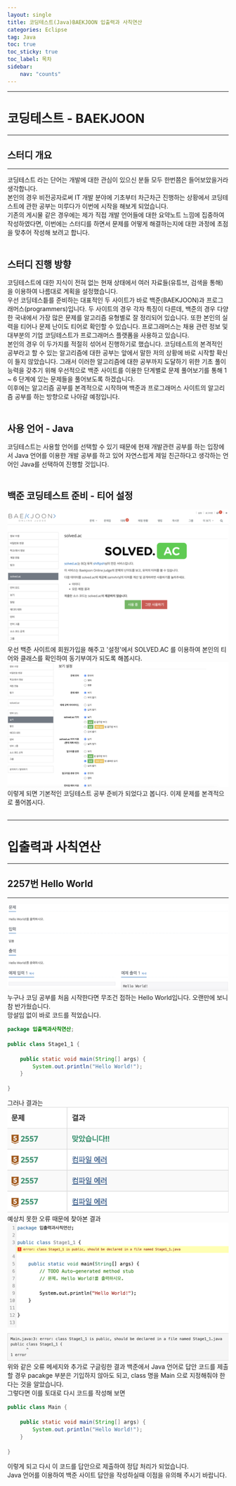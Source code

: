 ```yaml
---
layout: single
title: 코딩테스트(Java)BAEKJOON 입출력과 사칙연산
categories: Eclipse
tag: Java
toc: true
toc_sticky: true
toc_label: 목차
sidebar:
    nav: "counts"
---
```

___
# **코딩테스트 - BAEKJOON**
___
## **스터디 개요**
___
코딩테스트 라는 단어는 개발에 대한 관심이 있으신 분들 모두 한번쯤은 들어보았을거라 생각합니다.<br/>
본인의 경우 비전공자로써 IT 개발 분야에 기초부터 차근차근 진행하는 상황에서 코딩테스트에 관한 공부는 미루다가 이번에 시작을 해보게 되었습니다.
<br/> 기존의 게시물 같은 경우에는 제가 직접 개발 언어들에 대한 요약노트 느낌에 집중하여 작성하였다면, 이번에는 스터디를 하면서 문제를 어떻게 해결하는지에 대한 과정에 초점을 맞추어 작성해 보려고 합니다.
<br/><br/>

## **스터디 진행 방향**
코딩테스트에 대한 지식이 전혀 없는 현재 상태에서 여러 자료들(유튜브, 검색을 통해)을 이용하여 나름대로 계획을 설정했습니다.<br/>
우선 코딩테스틑를 준비하는 대표적인 두 사이트가 바로 백준(BAEKJOON)과 프로그래머스(programmers)입니다. 두 사이트의 경우 각자 특징이 다른데, 백준의 경우 다양한 국내에서 가장 많은 문제를 알고리즘 유형별로 잘 정리되어 있습니다. 또한 본인의 실력을 티어나 문제 난이도 티어로 확인할 수 있습니다. 프로그래머스는 채용 관련 정보 및 대부분의 기업 코딩테스트가 프로그래머스 플랫폼을 사용하고 있습니다.<br/> 
본인의 경우 이 두가지를 적절히 섞어서 진행하기로 했습니다. 코딩테스트의 본격적인 공부라고 할 수 있는 알고리즘에 대한 공부는 앞에서 말한 저의 상황에 바로 시작할 확신이 들지 않았습니다. 그래서 이러한 알고리즘에 대한 공부까지 도달하기 위한 기초 풀이 능력을 갖추기 위해 우선적으로 백준 사이트를 이용한 단계별로 문제 풀어보기를 통해 1 ~ 6 단계에 있는 문제들을 풀어보도록 하겠습니다.<br/>
이후에는 알고리즘 공부를 본격적으로 시작하며 백준과 프로그래머스 사이트의 알고리즘 공부를 하는 방향으로 나아갈 예정입니다.
<br/><br/>

## **사용 언어 - Java**
코딩테스트는 사용할 언어를 선택할 수 있기 때문에 현재 개발관련 공부를 하는 입장에서 Java 언어를 이용한 개발 공부를 하고 있어 자연스럽게 제일 친근하다고 생각하는 언어인 Java를 선택하여 진행할 것입니다.
<br/><br/>

## **백준 코딩테스트 준비 - 티어 설정**
![Alt text](../assets/images/solved-ac1.jpg)
우선 백준 사이트에 회원가입을 해주고 '설정'에서 SOLVED.AC 를 이용하여 본인의 티어와 클래스를 확인하여 동기부여가 되도록 해봅시다.<br/>
![Alt text](../assets/images/solved-ac2.jpg)
이렇게 되면 기본적인 코딩테스트 공부 준비가 되었다고 봅니다. 이제 문제를 본격적으로 풀어봅시다. 
<br/><br/>

___
# **입출력과 사칙연산**
___
## **2257번 Hello World**
___
![Alt text](../assets/images/2557.png)
누구나 코딩 공부를 처음 시작한다면 무조건 접하는 Hello World입니다. 오랜만에 보니 참 반가웠습니다.<br/>
망설임 없이 바로 코드를 적었습니다.

```java
package 입출력과사칙연산;

public class Stage1_1 {

	public static void main(String[] args) {
		System.out.println("Hello World!");
	}

}
```
그러나 결과는<br/>
![Alt text](../assets/images/2257-1.png)
예상치 못한 오류 때문에 찾아본 결과<br/>
![Alt text](../assets/images/2557-2.png)
위와 같은 오류 메세지와 추가로 구글링한 결과 백준에서 Java 언어로 답안 코드를 제출할 경우 pacakge 부분은 기입하지 않아도 되고, class 명을 Main 으로 지정해줘야 한다는 것을 알았습니다.<br/>
그렇다면 이를 토대로 다시 코드를 작성해 보면

```java
public class Main {

	public static void main(String[] args) {
		System.out.println("Hello World!");
	}

}
```
이렇게 되고 다시 이 코드를 답안으로 제출하여 정답 처리가 되었습니다.<br/>
Java 언어를 이용하여 백준 사이트 답안을 작성하실때 이점을 유의해 주시기 바랍니다.
<br/><br/>
